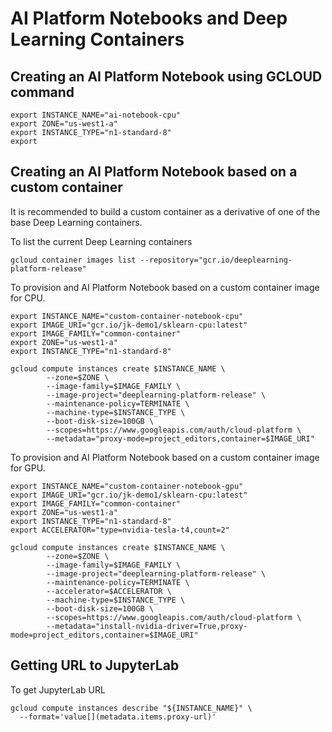 # AI Platform Notebooks and Deep Learning Containers

## Creating an AI Platform Notebook using GCLOUD command

```
export INSTANCE_NAME="ai-notebook-cpu"
export ZONE="us-west1-a"
export INSTANCE_TYPE="n1-standard-8"
export 

```

## Creating an AI Platform Notebook based on a custom container
It is recommended to build a custom container as a derivative of one of the base Deep Learning containers.

To list the current Deep Learning containers
```
gcloud container images list --repository="gcr.io/deeplearning-platform-release"
```

To provision and AI Platform Notebook based on a custom container image for CPU.
```
export INSTANCE_NAME="custom-container-notebook-cpu"
export IMAGE_URI="gcr.io/jk-demo1/sklearn-cpu:latest"
export IMAGE_FAMILY="common-container" 
export ZONE="us-west1-a"
export INSTANCE_TYPE="n1-standard-8"

gcloud compute instances create $INSTANCE_NAME \
        --zone=$ZONE \
        --image-family=$IMAGE_FAMILY \
        --image-project="deeplearning-platform-release" \
        --maintenance-policy=TERMINATE \
        --machine-type=$INSTANCE_TYPE \
        --boot-disk-size=100GB \
        --scopes=https://www.googleapis.com/auth/cloud-platform \
        --metadata="proxy-mode=project_editors,container=$IMAGE_URI"
```

To provision and AI Platform Notebook based on a custom container image for GPU.
```
export INSTANCE_NAME="custom-container-notebook-gpu"
export IMAGE_URI="gcr.io/jk-demo1/sklearn-cpu:latest"
export IMAGE_FAMILY="common-container" 
export ZONE="us-west1-a"
export INSTANCE_TYPE="n1-standard-8"
export ACCELERATOR="type=nvidia-tesla-t4,count=2"

gcloud compute instances create $INSTANCE_NAME \
        --zone=$ZONE \
        --image-family=$IMAGE_FAMILY \
        --image-project="deeplearning-platform-release" \
        --maintenance-policy=TERMINATE \
        --accelerator=$ACCELERATOR \
        --machine-type=$INSTANCE_TYPE \
        --boot-disk-size=100GB \
        --scopes=https://www.googleapis.com/auth/cloud-platform \
        --metadata="install-nvidia-driver=True,proxy-mode=project_editors,container=$IMAGE_URI"
```

## Getting URL to JupyterLab

To get JupyterLab URL

```
gcloud compute instances describe "${INSTANCE_NAME}" \
  --format='value[](metadata.items.proxy-url)'
```
